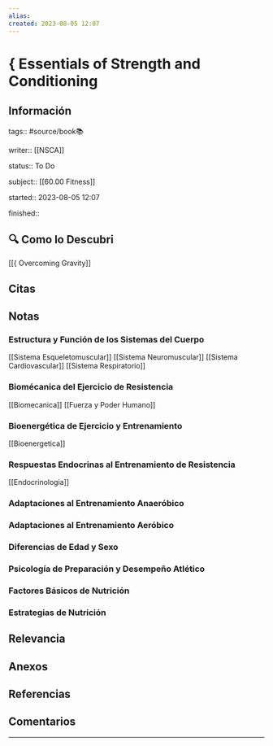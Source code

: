```yaml
---
alias: 
created: 2023-08-05 12:07
---
```

# { Essentials of Strength and Conditioning
## Información
tags:: #source/book📚 

writer:: [[NSCA]]

status:: To Do

subject:: [[60.00 Fitness]]

started:: 2023-08-05 12:07

finished::

## 🔍 Como lo Descubri
[[{ Overcoming Gravity]]


## Citas

## Notas
### Estructura y Función de los Sistemas del Cuerpo
[[Sistema Esqueletomuscular]]
[[Sistema Neuromuscular]]
[[Sistema Cardiovascular]]
[[Sistema Respiratorio]]

### Biomécanica del Ejercicio de Resistencia
[[Biomecanica]]
[[Fuerza y Poder Humano]]

### Bioenergética de Ejercicio y Entrenamiento
[[Bioenergetica]]

### Respuestas Endocrinas al Entrenamiento de Resistencia
[[Endocrinologia]]

### Adaptaciones al Entrenamiento Anaeróbico

### Adaptaciones al Entrenamiento Aeróbico

### Diferencias de Edad y Sexo

### Psicología de Preparación y Desempeño Atlético

### Factores Básicos de Nutrición

### Estrategias de Nutrición


## Relevancia

## Anexos

## Referencias

## Comentarios
___

